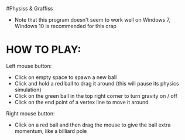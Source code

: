 #Physiss & Graffiss
- Note that this program doesn't seem to work well on Windows 7, Windows 10 is recommended for this crap

# HOW TO PLAY:

Left mouse button:
- Click on empty space to spawn a new ball
- Click and hold a red ball to drag it around (this will pause its physics simulation)
- Click on the green ball in the top right corner to turn gravity on / off
- Click on the end point of a vertex line to move it around

Right mouse button:
- Click on a red ball and then drag the mouse to give the ball extra momentum, like a billiard pole
